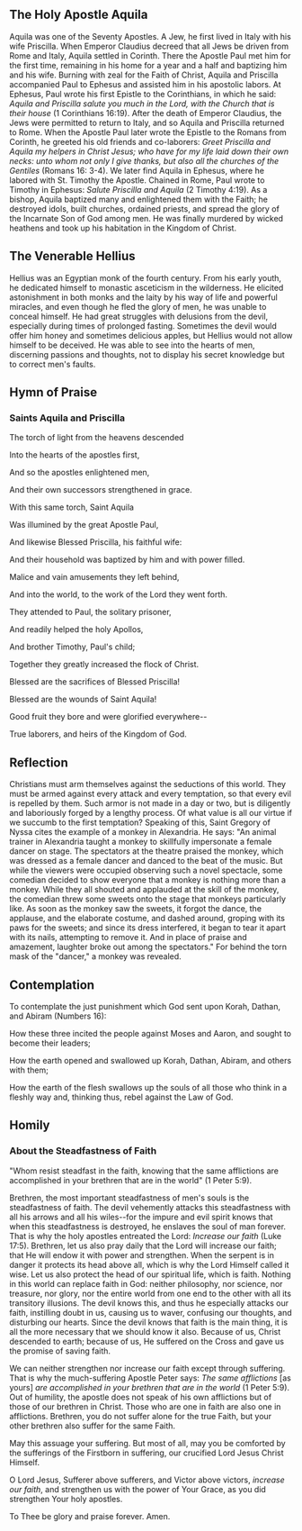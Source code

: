 ## The Holy Apostle Aquila

Aquila was one of the Seventy Apostles. A Jew, he first lived in Italy with his wife Priscilla. When Emperor Claudius decreed that all Jews be driven from Rome and Italy, Aquila settled in Corinth. There the Apostle Paul met him for the first time, remaining in his home for a year and a half and baptizing him and his wife. Burning with zeal for the Faith of Christ, Aquila and Priscilla accompanied Paul to Ephesus and assisted him in his apostolic labors. At Ephesus, Paul wrote his first Epistle to the Corinthians, in which he said: *Aquila and Priscilla salute you much in the Lord, with the Church that is their house* (1 Corinthians 16:19). After the death of Emperor Claudius, the Jews were permitted to return to Italy, and so Aquila and Priscilla returned to Rome. When the Apostle Paul later wrote the Epistle to the Romans from Corinth, he greeted his old friends and co-laborers: *Greet Priscilla and Aquila my helpers in Christ Jesus; who have for my life laid down their own necks: unto whom not only I give thanks, but also all the churches of the Gentiles* (Romans 16: 3-4). We later find Aquila in Ephesus, where he labored with St. Timothy the Apostle. Chained in Rome, Paul wrote to Timothy in Ephesus: *Salute Priscilla and Aquila* (2 Timothy 4:19). As a bishop, Aquila baptized many and enlightened them with the Faith; he destroyed idols, built churches, ordained priests, and spread the glory of the Incarnate Son of God among men. He was finally murdered by wicked heathens and took up his habitation in the Kingdom of Christ.

## The Venerable Hellius

Hellius was an Egyptian monk of the fourth century. From his early youth, he dedicated himself to monastic asceticism in the wilderness. He elicited astonishment in both monks and the laity by his way of life and powerful miracles, and even though he fled the glory of men, he was unable to conceal himself. He had great struggles with delusions from the devil, especially during times of prolonged fasting. Sometimes the devil would offer him honey and sometimes delicious apples, but Hellius would not allow himself to be deceived. He was able to see into the hearts of men, discerning passions and thoughts, not to display his secret knowledge but to correct men's faults.

## Hymn of Praise

### Saints Aquila and Priscilla

The torch of light from the heavens descended  

Into the hearts of the apostles first,  

And so the apostles enlightened men,  

And their own successors strengthened in grace.  

With this same torch, Saint Aquila  

Was illumined by the great Apostle Paul,  

And likewise Blessed Priscilla, his faithful wife:  

And their household was baptized by him and with power filled.  

Malice and vain amusements they left behind,  

And into the world, to the work of the Lord they went forth.  

They attended to Paul, the solitary prisoner,  

And readily helped the holy Apollos,  

And brother Timothy, Paul's child;  

Together they greatly increased the flock of Christ.  

Blessed are the sacrifices of Blessed Priscilla!  

Blessed are the wounds of Saint Aquila!  

Good fruit they bore and were glorified everywhere--  

True laborers, and heirs of the Kingdom of God.  

## Reflection

Christians must arm themselves against the seductions of this world. They must be armed against every attack and every temptation, so that every evil is repelled by them. Such armor is not made in a day or two, but is diligently and laboriously forged by a lengthy process. Of what value is all our virtue if we succumb to the first temptation? Speaking of this, Saint Gregory of Nyssa cites the example of a monkey in Alexandria. He says: "An animal trainer in Alexandria taught a monkey to skillfully impersonate a female dancer on stage. The spectators at the theatre praised the monkey, which was dressed as a female dancer and danced to the beat of the music. But while the viewers were occupied observing such a novel spectacle, some comedian decided to show everyone that a monkey is nothing more than a monkey. While they all shouted and applauded at the skill of the monkey, the comedian threw some sweets onto the stage that monkeys particularly like. As soon as the monkey saw the sweets, it forgot the dance, the applause, and the elaborate costume, and dashed around, groping with its paws for the sweets; and since its dress interfered, it began to tear it apart with its nails, attempting to remove it. And in place of praise and amazement, laughter broke out among the spectators." For behind the torn mask of the "dancer," a monkey was revealed.

## Contemplation

To contemplate the just punishment which God sent upon Korah, Dathan, and Abiram (Numbers 16):

How these three incited the people against Moses and Aaron, and sought to become their leaders;

How the earth opened and swallowed up Korah, Dathan, Abiram, and others with them;

How the earth of the flesh swallows up the souls of all those who think in a fleshly way and, thinking thus, rebel against the Law of God.

## Homily

### About the Steadfastness of Faith

"Whom resist steadfast in the faith, knowing that the same afflictions are accomplished in your brethren that are in the world" (1 Peter 5:9).

Brethren, the most important steadfastness of men's souls is the steadfastness of faith. The devil vehemently attacks this steadfastness with all his arrows and all his wiles--for the impure and evil spirit knows that when this steadfastness is destroyed, he enslaves the soul of man forever. That is why the holy apostles entreated the Lord: *Increase our faith* (Luke 17:5). Brethren, let us also pray daily that the Lord will increase our faith; that He will endow it with power and strengthen. When the serpent is in danger it protects its head above all, which is why the Lord Himself called it wise. Let us also protect the head of our spiritual life, which is faith. Nothing in this world can replace faith in God: neither philosophy, nor science, nor treasure, nor glory, nor the entire world from one end to the other with all its transitory illusions. The devil knows this, and thus he especially attacks our faith, instilling doubt in us, causing us to waver, confusing our thoughts, and disturbing our hearts. Since the devil knows that faith is the main thing, it is all the more necessary that we should know it also. Because of us, Christ descended to earth; because of us, He suffered on the Cross and gave us the promise of saving faith.

We can neither strengthen nor increase our faith except through suffering. That is why the much-suffering Apostle Peter says: *The same afflictions* [as yours] *are accomplished in your brethren that are in the world* (1 Peter 5:9). Out of humility, the apostle does not speak of his own afflictions but of those of our brethren in Christ. Those who are one in faith are also one in afflictions. Brethren, you do not suffer alone for the true Faith, but your other brethren also suffer for the same Faith.

May this assuage your suffering. But most of all, may you be comforted by the sufferings of the Firstborn in suffering, our crucified Lord Jesus Christ Himself.

O Lord Jesus, Sufferer above sufferers, and Victor above victors, *increase our faith*, and strengthen us with the power of Your Grace, as you did strengthen Your holy apostles.

To Thee be glory and praise forever. Amen.
